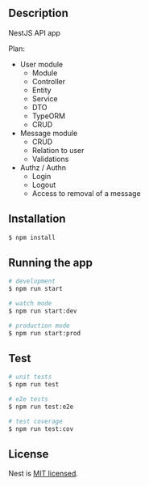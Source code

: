 ## Description

NestJS API app

Plan:
- User module
  + Module
  + Controller
  + Entity
  + Service
  + DTO
  + TypeORM
  + CRUD
- Message module
  + CRUD
  + Relation to user
  - Validations
- Authz / Authn
  - Login
  - Logout
  - Access to removal of a message



## Installation

```bash
$ npm install
```

## Running the app

```bash
# development
$ npm run start

# watch mode
$ npm run start:dev

# production mode
$ npm run start:prod
```

## Test

```bash
# unit tests
$ npm run test

# e2e tests
$ npm run test:e2e

# test coverage
$ npm run test:cov
```

## License

Nest is [MIT licensed](LICENSE).
